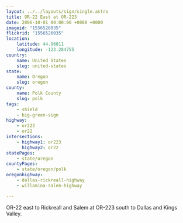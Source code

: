 ```yaml
---
layout: ../../layouts/sign/single.astro
title: OR-22 East at OR-223
date: 2006-10-01 00:00:00 +0000 +0000
imageid: "1556526035"
flickrid: "1556526035"
location:
    latitude: 44.96011
    longitude: -123.284755
country:
    name: United States
    slug: united-states
state:
    name: Oregon
    slug: oregon
county:
    name: Polk County
    slug: polk
tags:
    - shield
    - big-green-sign
highway:
    - or223
    - or22
intersections:
    - highway1: or223
      highway2: or22
statePages:
    - state/oregon
countyPages:
    - state/oregon/polk
oregonhighway:
    - dallas-rickreall-highway
    - willamina-salem-highway

---
```

OR-22 east to Rickreall and Salem at OR-223 south to Dallas and Kings Valley.